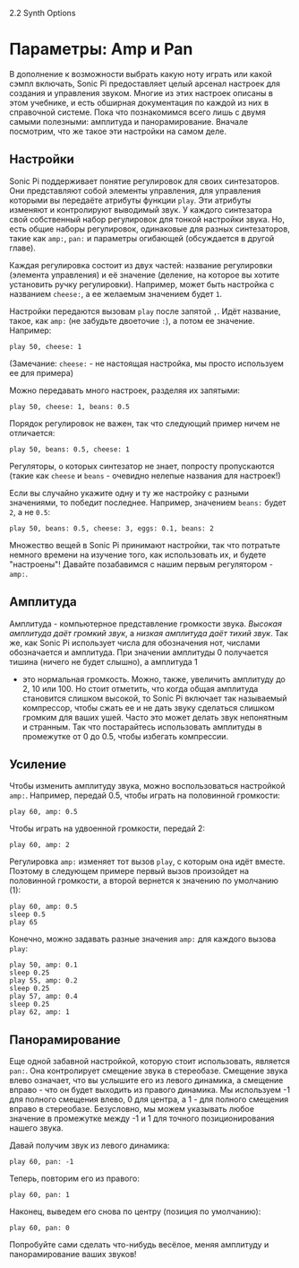 2.2 Synth Options

# Параметры: Amp и Pan

В дополнение к возможности выбрать какую ноту играть или какой сэмпл включать,
Sonic Pi предоставляет целый арсенал настроек для создания и управления звуком.
Многие из этих настроек описаны в этом учебнике, и есть обширная документация
по каждой из них в справочной системе. Пока что познакомимся всего лишь с двумя
самыми полезными: амплитуда и панорамирование. Вначале посмотрим, что же такое
эти настройки на самом деле.

## Настройки

Sonic Pi поддерживает понятие регулировок для своих синтезаторов. Они
представляют собой элементы управления, для управления которыми вы передаёте
атрибуты функции `play`. Эти атрибуты изменяют и контролируют выводимый звук.
У каждого синтезатора свой собственный набор регулировок для тонкой настройки
звука. Но, есть общие наборы регулировок, одинаковые для разных синтезаторов,
такие как `amp:`, `pan:` и параметры огибающей (обсуждается в другой главе).

Каждая регулировка состоит из двух частей: название регулировки (элемента
управления) и её значение (деление, на которое вы хотите установить ручку
регулировки). Например, может быть настройка с названием `cheese:`, а ее 
желаемым значением будет `1`.

Настройки передаются вызовам `play` после запятой `,`. Идёт название, такое,
как `amp:` (не забудьте двоеточие `:`), а потом ее значение. Например:

```
play 50, cheese: 1
```

(Замечание: `cheese:` - не настоящая настройка, мы просто используем ее
для примера)

Можно передавать много настроек, разделяя их запятыми:

```
play 50, cheese: 1, beans: 0.5
```

Порядок регулировок не важен, так что следующий пример ничем не отличается:

```
play 50, beans: 0.5, cheese: 1
```

Регуляторы, о которых синтезатор не знает, попросту пропускаются (такие как
`cheese` и `beans` - очевидно нелепые названия для настроек!)

Если вы случайно укажите одну и ту же настройку с разными значениями, то
победит последнее. Например, значением `beans:` будет `2`, а не `0.5`:

```
play 50, beans: 0.5, cheese: 3, eggs: 0.1, beans: 2
```

Множество вещей в Sonic Pi принимают настройки, так что потратьте немного
времени на изучение того, как использовать их, и будете "настроены"! Давайте
позабавимся с нашим первым регулятором - `amp:`.

## Амплитуда

Амплитуда - компьютерное представление громкости звука. *Высокая амплитуда даёт
громкий звук*, а *низкая амплитуда даёт тихий звук*. Так же, как Sonic Pi
использует числа для обозначения нот, числами обозначается и амплитуда. При
значении амплитуды 0 получается тишина (ничего не будет слышно), а амплитуда 1
- это нормальная громкость. Можно, также, увеличить амплитуду до 2, 10 или 100.
Но стоит отметить, что когда общая амплитуда становится слишком высокой, то
Sonic Pi включает так называемый компрессор, чтобы сжать ее и не дать звуку
сделаться слишком громким для ваших ушей. Часто это может делать звук 
непонятным и странным. Так что постарайтесь использовать амплитуды в промежутке
от 0 до 0.5, чтобы избегать компрессии.

## Усиление

Чтобы изменить амплитуду звука, можно воспользоваться настройкой `amp:`.
Например, передай 0.5, чтобы играть на половинной громкости:

```
play 60, amp: 0.5
```

Чтобы играть на удвоенной громкости, передай 2:

```
play 60, amp: 2
```

Регулировка `amp:` изменяет тот вызов `play`, с которым она идёт вместе.
Поэтому в следующем примере первый вызов произойдет на половинной громкости,
а второй вернется к значению по умолчанию (1):

```
play 60, amp: 0.5
sleep 0.5
play 65
```

Конечно, можно задавать разные значения `amp:` для каждого вызова `play`:

```
play 50, amp: 0.1
sleep 0.25
play 55, amp: 0.2
sleep 0.25
play 57, amp: 0.4
sleep 0.25
play 62, amp: 1
```

## Панорамирование

Еще одной забавной настройкой, которую стоит использовать, является `pan:`. Она
контролирует смещение звука в стереобазе. Смещение звука влево означает, что вы
услышите его из левого динамика, а смещение вправо - что он будет выходить из
правого динамика. Мы используем -1 для полного смещения влево, 0 для центра,
а 1 - для полного смещения вправо в стереобазе. Безусловно, мы можем указывать
любое значение в промежутке между -1 и 1 для точного позиционирования нашего
звука.

Давай получим звук из левого динамика:

```
play 60, pan: -1
```

Теперь, повторим его из правого:

```
play 60, pan: 1
```

Наконец, выведем его снова по центру (позиция по умолчанию):

```
play 60, pan: 0
```

Попробуйте сами сделать что-нибудь весёлое, меняя амплитуду и панорамирование
ваших звуков!
